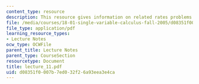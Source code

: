 ```yaml
---
content_type: resource
description: This resource gives information on related rates problems.
file: /media/courses/18-01-single-variable-calculus-fall-2005/d08351f0007b7ed032f26a93eea3e4ca_lecture_11.pdf
file_type: application/pdf
learning_resource_types:
- Lecture Notes
ocw_type: OCWFile
parent_title: Lecture Notes
parent_type: CourseSection
resourcetype: Document
title: lecture_11.pdf
uid: d08351f0-007b-7ed0-32f2-6a93eea3e4ca
---
```

